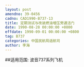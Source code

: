 ```yaml
---
layout: post
amendno: 39-0456
cadno: CAD1990-B737-13
title: 定期测试与改装燃油增压旁通活门
date: 1990-08-28 00:00:00 +0800
effdate: 1990-09-01 00:00:00 +0800
tag: B737
categories: 中国民航局适航司
author: 李海
---
```


##适用范围:
波音737系列飞机

